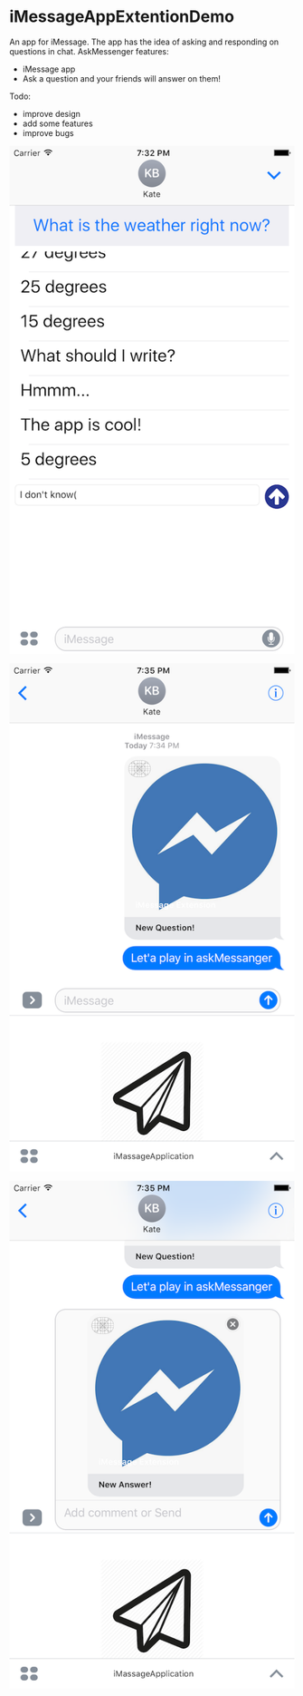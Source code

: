 # iMessageAppExtentionDemo

An app for iMessage.
The app has the idea of asking and responding on questions in chat.
AskMessenger features:
- iMessage app
- Ask a question and your friends will answer on them!

Todo:
- improve design
- add some features
- improve bugs


![alt tag](https://github.com/Kirillzzy/iMessageAppExtentionDemo/blob/master/third.png)

![alt tag](https://github.com/Kirillzzy/iMessageAppExtentionDemo/blob/master/first.png)

![alt tag](https://github.com/Kirillzzy/iMessageAppExtentionDemo/blob/master/second.png)

